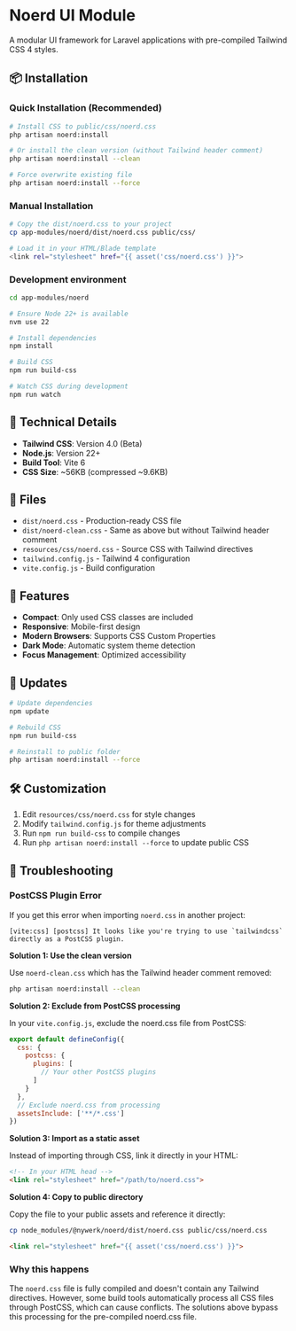 # Noerd UI Module

A modular UI framework for Laravel applications with pre-compiled Tailwind CSS 4 styles.

## 📦 Installation

### Quick Installation (Recommended)

```bash
# Install CSS to public/css/noerd.css
php artisan noerd:install

# Or install the clean version (without Tailwind header comment)
php artisan noerd:install --clean

# Force overwrite existing file
php artisan noerd:install --force
```

### Manual Installation

```bash
# Copy the dist/noerd.css to your project
cp app-modules/noerd/dist/noerd.css public/css/

# Load it in your HTML/Blade template
<link rel="stylesheet" href="{{ asset('css/noerd.css') }}">
```

### Development environment

```bash
cd app-modules/noerd

# Ensure Node 22+ is available
nvm use 22

# Install dependencies
npm install

# Build CSS
npm run build-css

# Watch CSS during development
npm run watch
```

## 🔧 Technical Details

- **Tailwind CSS**: Version 4.0 (Beta)
- **Node.js**: Version 22+
- **Build Tool**: Vite 6
- **CSS Size**: ~56KB (compressed ~9.6KB)

## 📁 Files

- `dist/noerd.css` - Production-ready CSS file
- `dist/noerd-clean.css` - Same as above but without Tailwind header comment
- `resources/css/noerd.css` - Source CSS with Tailwind directives
- `tailwind.config.js` - Tailwind 4 configuration
- `vite.config.js` - Build configuration

## 🚀 Features

- **Compact**: Only used CSS classes are included
- **Responsive**: Mobile-first design
- **Modern Browsers**: Supports CSS Custom Properties
- **Dark Mode**: Automatic system theme detection
- **Focus Management**: Optimized accessibility

## 🔄 Updates

```bash
# Update dependencies
npm update

# Rebuild CSS
npm run build-css

# Reinstall to public folder
php artisan noerd:install --force
```

## 🛠️ Customization

1. Edit `resources/css/noerd.css` for style changes
2. Modify `tailwind.config.js` for theme adjustments
3. Run `npm run build-css` to compile changes
4. Run `php artisan noerd:install --force` to update public CSS

## 🚨 Troubleshooting

### PostCSS Plugin Error

If you get this error when importing `noerd.css` in another project:

```
[vite:css] [postcss] It looks like you're trying to use `tailwindcss` directly as a PostCSS plugin.
```

**Solution 1: Use the clean version**

Use `noerd-clean.css` which has the Tailwind header comment removed:

```bash
php artisan noerd:install --clean
```


**Solution 2: Exclude from PostCSS processing**

In your `vite.config.js`, exclude the noerd.css file from PostCSS:

```javascript
export default defineConfig({
  css: {
    postcss: {
      plugins: [
        // Your other PostCSS plugins
      ]
    }
  },
  // Exclude noerd.css from processing
  assetsInclude: ['**/*.css']
})
```

**Solution 3: Import as a static asset**

Instead of importing through CSS, link it directly in your HTML:

```html
<!-- In your HTML head -->
<link rel="stylesheet" href="/path/to/noerd.css">
```

**Solution 4: Copy to public directory**

Copy the file to your public assets and reference it directly:

```bash
cp node_modules/@nywerk/noerd/dist/noerd.css public/css/noerd.css
```

```html
<link rel="stylesheet" href="{{ asset('css/noerd.css') }}">
```

### Why this happens

The `noerd.css` file is fully compiled and doesn't contain any Tailwind directives. However, some build tools automatically process all CSS files through PostCSS, which can cause conflicts. The solutions above bypass this processing for the pre-compiled noerd.css file.
